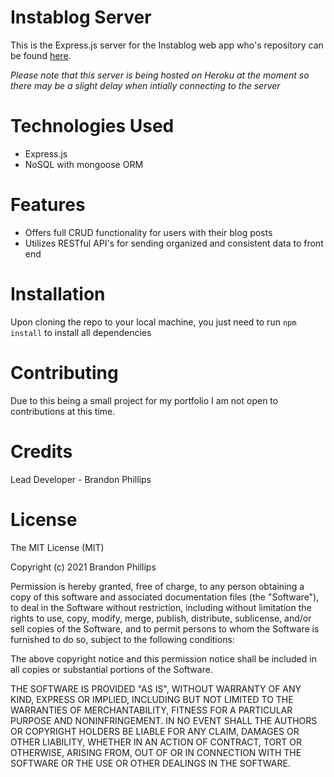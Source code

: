 # Instablog Server
This is the Express.js server for the Instablog web app who's repository can be found [here](https://github.com/BrandonP321/blog-cms).

*Please note that this server is being hosted on Heroku at the moment so there may be a slight delay when intially connecting to the server*

# Technologies Used
- Express.js
- NoSQL with mongoose ORM

# Features
- Offers full CRUD functionality for users with their blog posts
- Utilizes RESTful API's for sending organized and consistent data to front end

# Installation
Upon cloning the repo to your local machine, you just need to run `npm install` to install all dependencies

# Contributing
Due to this being a small project for my portfolio I am not open to contributions at this time.

# Credits
Lead Developer - Brandon Phillips

# License
The MIT License (MIT)

Copyright (c) 2021 Brandon Phillips

Permission is hereby granted, free of charge, to any person obtaining a copy of this software and associated documentation files (the "Software"), to deal in the Software without restriction, including without limitation the rights to use, copy, modify, merge, publish, distribute, sublicense, and/or sell copies of the Software, and to permit persons to whom the Software is furnished to do so, subject to the following conditions:

The above copyright notice and this permission notice shall be included in all copies or substantial portions of the Software.

THE SOFTWARE IS PROVIDED "AS IS", WITHOUT WARRANTY OF ANY KIND, EXPRESS OR IMPLIED, INCLUDING BUT NOT LIMITED TO THE WARRANTIES OF MERCHANTABILITY, FITNESS FOR A PARTICULAR PURPOSE AND NONINFRINGEMENT. IN NO EVENT SHALL THE AUTHORS OR COPYRIGHT HOLDERS BE LIABLE FOR ANY CLAIM, DAMAGES OR OTHER LIABILITY, WHETHER IN AN ACTION OF CONTRACT, TORT OR OTHERWISE, ARISING FROM, OUT OF OR IN CONNECTION WITH THE SOFTWARE OR THE USE OR OTHER DEALINGS IN THE SOFTWARE.